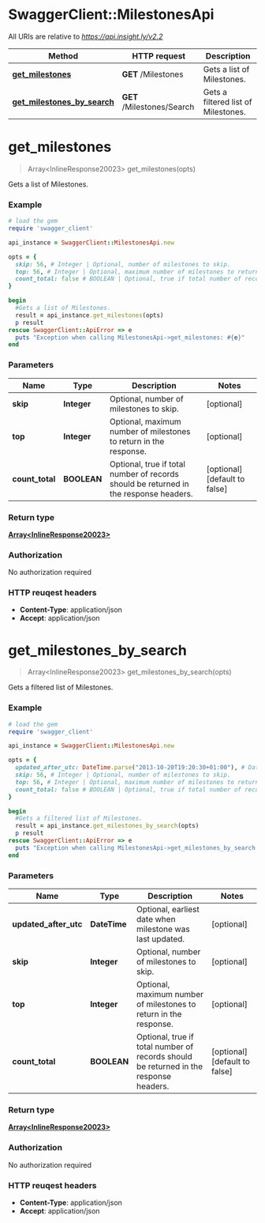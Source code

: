 # SwaggerClient::MilestonesApi

All URIs are relative to *https://api.insight.ly/v2.2*

Method | HTTP request | Description
------------- | ------------- | -------------
[**get_milestones**](MilestonesApi.md#get_milestones) | **GET** /Milestones | Gets a list of Milestones.
[**get_milestones_by_search**](MilestonesApi.md#get_milestones_by_search) | **GET** /Milestones/Search | Gets a filtered list of Milestones.


# **get_milestones**
> Array&lt;InlineResponse20023&gt; get_milestones(opts)

Gets a list of Milestones.

### Example
```ruby
# load the gem
require 'swagger_client'

api_instance = SwaggerClient::MilestonesApi.new

opts = { 
  skip: 56, # Integer | Optional, number of milestones to skip.
  top: 56, # Integer | Optional, maximum number of milestones to return in the response.
  count_total: false # BOOLEAN | Optional, true if total number of records should be returned in the response headers.
}

begin
  #Gets a list of Milestones.
  result = api_instance.get_milestones(opts)
  p result
rescue SwaggerClient::ApiError => e
  puts "Exception when calling MilestonesApi->get_milestones: #{e}"
end
```

### Parameters

Name | Type | Description  | Notes
------------- | ------------- | ------------- | -------------
 **skip** | **Integer**| Optional, number of milestones to skip. | [optional] 
 **top** | **Integer**| Optional, maximum number of milestones to return in the response. | [optional] 
 **count_total** | **BOOLEAN**| Optional, true if total number of records should be returned in the response headers. | [optional] [default to false]

### Return type

[**Array&lt;InlineResponse20023&gt;**](InlineResponse20023.md)

### Authorization

No authorization required

### HTTP reuqest headers

 - **Content-Type**: application/json
 - **Accept**: application/json



# **get_milestones_by_search**
> Array&lt;InlineResponse20023&gt; get_milestones_by_search(opts)

Gets a filtered list of Milestones.

### Example
```ruby
# load the gem
require 'swagger_client'

api_instance = SwaggerClient::MilestonesApi.new

opts = { 
  updated_after_utc: DateTime.parse("2013-10-20T19:20:30+01:00"), # DateTime | Optional, earliest date when milestone was last updated.
  skip: 56, # Integer | Optional, number of milestones to skip.
  top: 56, # Integer | Optional, maximum number of milestones to return in the response.
  count_total: false # BOOLEAN | Optional, true if total number of records should be returned in the response headers.
}

begin
  #Gets a filtered list of Milestones.
  result = api_instance.get_milestones_by_search(opts)
  p result
rescue SwaggerClient::ApiError => e
  puts "Exception when calling MilestonesApi->get_milestones_by_search: #{e}"
end
```

### Parameters

Name | Type | Description  | Notes
------------- | ------------- | ------------- | -------------
 **updated_after_utc** | **DateTime**| Optional, earliest date when milestone was last updated. | [optional] 
 **skip** | **Integer**| Optional, number of milestones to skip. | [optional] 
 **top** | **Integer**| Optional, maximum number of milestones to return in the response. | [optional] 
 **count_total** | **BOOLEAN**| Optional, true if total number of records should be returned in the response headers. | [optional] [default to false]

### Return type

[**Array&lt;InlineResponse20023&gt;**](InlineResponse20023.md)

### Authorization

No authorization required

### HTTP reuqest headers

 - **Content-Type**: application/json
 - **Accept**: application/json



